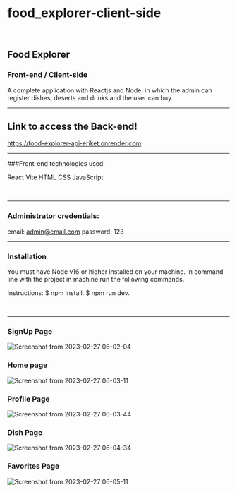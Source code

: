 # food_explorer-client-side
<br>

## Food Explorer

### Front-end / Client-side

A complete application with Reactjs and Node, in which the admin can register dishes, deserts and drinks and the user can buy.
<br>
<hr>

## Link to access the Back-end!

https://food-explorer-api-eriket.onrender.com
<br>
<hr>

###Front-end technologies used: 

React
Vite
HTML
CSS
JavaScript

<br>
<hr>

### Administrator credentials:
email: admin@email.com
password: 123
<br>
<hr>

### Installation
You must have Node v16 or higher installed on your machine. In command line with the project in machine run the following commands.

Instructions: 
$ npm install.
$ npm run dev.

<br>
<hr>

### SignUp Page
![Screenshot from 2023-02-27 06-02-04](https://user-images.githubusercontent.com/91575045/221519650-2a3b65ea-65fa-4cb1-b46d-7500969dbcdb.png)

### Home page
![Screenshot from 2023-02-27 06-03-11](https://user-images.githubusercontent.com/91575045/221519796-d9b68c30-53f4-4039-8eeb-b8779f9607c1.png)

### Profile Page
![Screenshot from 2023-02-27 06-03-44](https://user-images.githubusercontent.com/91575045/221519922-3d3fa026-9a55-417d-b0bf-424bff56ba23.png)

### Dish Page
![Screenshot from 2023-02-27 06-04-34](https://user-images.githubusercontent.com/91575045/221520111-a3ca1a0d-1556-45b9-b1d8-c2459bbf6593.png)

### Favorites Page
![Screenshot from 2023-02-27 06-05-11](https://user-images.githubusercontent.com/91575045/221520266-34cecbf4-2cc5-46d8-adb4-18687b352e2c.png)
